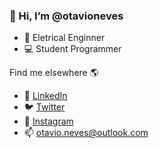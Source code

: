 ### 👋 Hi, I’m @otavioneves 

* 🚀 Eletrical Enginner
* 💻 Student Programmer

Find me elsewhere 🌎  
* 💼 [LinkedIn](https://www.linkedin.com/in/otavio-augusto-neves/)
* :bird: [Twitter](https://twitter.com/otavioasneves)
* 📸 [Instagram](https://www.instagram.com/otavioasneves/) 
* 📫 <otavio.neves@outlook.com> 
